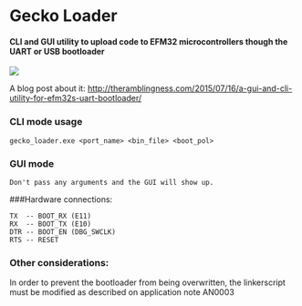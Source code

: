 # Gecko Loader
#### CLI and GUI utility to upload code to EFM32 microcontrollers though the UART or USB bootloader 

![](https://github.com/cidadao/Gecko-Loader/raw/master/img/win_scr.png)

A blog post about it: http://theramblingness.com/2015/07/16/a-gui-and-cli-utility-for-efm32s-uart-bootloader/

### CLI mode usage
```
gecko_loader.exe <port_name> <bin_file> <boot_pol>
```

### GUI mode
```
Don't pass any arguments and the GUI will show up.
```

###Hardware connections:
```
TX  -- BOOT_RX (E11)
RX  -- BOOT_TX (E10)
DTR -- BOOT_EN (DBG_SWCLK)
RTS -- RESET
```

### Other considerations:
In order to prevent the bootloader from being overwritten, the linkerscript must be modified as described on application note AN0003
